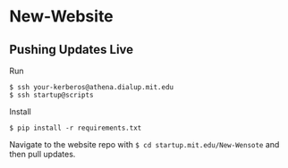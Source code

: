 # New-Website

## Pushing Updates Live

Run 
```
$ ssh your-kerberos@athena.dialup.mit.edu
$ ssh startup@scripts
```

Install
```
$ pip install -r requirements.txt
```


Navigate to the website repo with `$ cd startup.mit.edu/New-Wensote` and then pull updates. 
